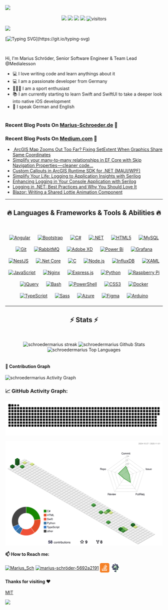 ![](assets/Bottom_up.svg)

<!--   my-icons -->
<p align="center">
    <a href="https://github.com/schroedermarius/schroedermarius"><img src="https://img.shields.io/badge/status-updating-brightgreen.svg"></a>
    <a href="https://github.com/schroedermarius/schroedermarius/graphs/contributors"><img src="https://img.shields.io/github/contributors/schroedermarius/schroedermarius?color=blue"></a>
    <a href="https://github.com/schroedermarius/schroedermarius/stargazers"><img src="https://img.shields.io/github/stars/schroedermarius/schroedermarius.svg?logo=github"></a>
    <a href="https://github.com/schroedermarius/schroedermarius/network/members"><img src="https://img.shields.io/github/forks/schroedermarius/schroedermarius.svg?color=blue&logo=github"></a>
    <img src="https://visitor-badge.laobi.icu/badge?page_id=schroedermarius.schroedermarius" alt="visitors"/>   
</p>

<!--   my-header-img -->

![](./src/header_.png)

<!--   my-ticker -->

[![Typing SVG](https://readme-typing-svg.herokuapp.com?color=%2336BCF7&center=true&vCenter=true&width=600&lines=Hi+there+👋,+I+am+Marius+Schröder;+Welcome+to+My+Profile!;Over+7+years+of+programming+experience;Always+learning+new+things+;)](https://git.io/typing-svg)

<!--   my-info -->
<br>
<p>Hi, I'm Marius Schröder, Senior Software Engineer & Team Lead @Medialesson</p>
<ul>
  <li>💻 I love writing code and learn anythings about it</li>
  <li>💻 I am a passionate developer from Germany</li>
  <li>🏋🏼‍♀️ I am a sport enthusiast</li>
  <li>📚 I am currently starting to learn Swift and SwiftUI to take a deeper look into native iOS development</li>
  <li>💬 I speak German and English</li>
  <br>
</ul>

### Recent Blog Posts On [Marius-Schroeder.de](https://marius-schroeder.de/blog) 📝
<!-- MARIUS-SCHROEDER-BLOG-POST-LIST:START -->
<!-- MARIUS-SCHROEDER-BLOG-POST-LIST:END -->

### Recent Blog Posts On [Medium.com](https://medium.com/@mariusschroeder) 📝
<!-- MEDIUM-BLOG-POST-LIST:START -->
- [️ ArcGIS Map Zooms Out Too Far? Fixing SetExtent When Graphics Share Same Coordinates](https://medium.com/medialesson/%EF%B8%8F-arcgis-map-zooms-out-too-far-fixing-setextent-when-graphics-share-same-coordinates-2fe7ca62d06f?source=rss-4bc650e7a5a6------2)
- [Simplify your many-to-many relationships in EF Core with Skip Navigation Properties — cleaner code…](https://medium.com/medialesson/simplify-your-many-to-many-relationships-in-ef-core-with-skip-navigation-properties-cleaner-code-30d7992f221c?source=rss-4bc650e7a5a6------2)
- [Custom Callouts in ArcGIS Runtime SDK for .NET &lpar;MAUI/WPF&rpar;](https://medium.com/medialesson/custom-callouts-in-arcgis-runtime-sdk-for-net-maui-wpf-3525857ec5dc?source=rss-4bc650e7a5a6------2)
- [Simplify Your Life: Logging to Application Insights with Serilog](https://medium.com/medialesson/simplify-your-life-logging-to-application-insights-with-serilog-a59d15280561?source=rss-4bc650e7a5a6------2)
- [Enhancing Logging in Your Console Application with Serilog](https://medium.com/medialesson/enhancing-logging-in-your-console-application-with-serilog-5748c73373ce?source=rss-4bc650e7a5a6------2)
- [Logging in .NET: Best Practices and Why You Should Love It](https://medium.com/medialesson/logging-in-net-best-practices-and-why-you-should-love-it-fd907f264299?source=rss-4bc650e7a5a6------2)
- [Blazor: Writing a Shared Lottie Animation Component](https://medium.com/medialesson/blazor-writing-a-shared-lottie-animation-component-493542e247ed?source=rss-4bc650e7a5a6------2)
<!-- MEDIUM-BLOG-POST-LIST:END -->

<hr>
<h2 align="center">🔥 Languages & Frameworks & Tools & Abilities 🔥</h2>
<br>
<p align="center">
<a href="https://angular.io/" target="_blank"><img style="margin: 10px" src="https://profilinator.rishav.dev/skills-assets/angularjs-original.svg" alt="Angular" height="50" /></a>  
<a href="https://getbootstrap.com/docs/3.4/javascript/" target="_blank"><img style="margin: 10px" src="https://profilinator.rishav.dev/skills-assets/bootstrap-plain.svg" alt="Bootstrap" height="50" /></a>  
<a href="https://docs.microsoft.com/en-us/dotnet/csharp/" target="_blank"><img style="margin: 10px" src="https://profilinator.rishav.dev/skills-assets/csharp-original.svg" alt="C#" height="50" /></a>  
<a href="https://dotnet.microsoft.com/download/dotnet-framework" target="_blank"><img style="margin: 10px" src="https://profilinator.rishav.dev/skills-assets/dot-net-original-wordmark.svg" alt=".NET" height="50" /></a>  
<a href="https://en.wikipedia.org/wiki/HTML5" target="_blank"><img style="margin: 10px" src="https://profilinator.rishav.dev/skills-assets/html5-original-wordmark.svg" alt="HTML5" height="50" /></a>  
<a href="https://www.mysql.com/" target="_blank"><img style="margin: 10px" src="https://profilinator.rishav.dev/skills-assets/mysql-original-wordmark.svg" alt="MySQL" height="50" /></a>  
<a href="https://github.com/" target="_blank"><img style="margin: 10px" src="https://profilinator.rishav.dev/skills-assets/git-scm-icon.svg" alt="Git" height="50" /></a>  
<a href="https://www.rabbitmq.com/" target="_blank"><img style="margin: 10px" src="https://profilinator.rishav.dev/skills-assets/rabbitmq-icon.svg" alt="RabbitMQ" height="50" /></a>  
<a href="https://www.adobe.com/in/products/xd.html" target="_blank"><img style="margin: 10px" src="https://profilinator.rishav.dev/skills-assets/adobexd.png" alt="Adobe XD" height="50" /></a>  
<a href="https://powerbi.microsoft.com/en-us/" target="_blank"><img style="margin: 10px" src="https://profilinator.rishav.dev/skills-assets/powerbi.png" alt="Power Bi" height="50" /></a>  
<a href="https://grafana.com/" target="_blank"><img style="margin: 10px" src="https://profilinator.rishav.dev/skills-assets/grafana.png" alt="Grafana" height="50" /></a>  
<a href="https://nestjs.com/" target="_blank"><img style="margin: 10px" src="https://profilinator.rishav.dev/skills-assets/nestjs.svg" alt="NestJS" height="50" /></a>  
<a href="https://dotnet.microsoft.com/download" target="_blank"><img style="margin: 10px" src="https://profilinator.rishav.dev/skills-assets/dotnetcore.png" alt=".Net Core" height="50" /></a>  
<a href="https://www.cprogramming.com/" target="_blank"><img style="margin: 10px" src="https://profilinator.rishav.dev/skills-assets/c-original.svg" alt="C" height="50" /></a>  
<a href="https://nodejs.org/" target="_blank"><img style="margin: 10px" src="https://profilinator.rishav.dev/skills-assets/nodejs-original-wordmark.svg" alt="Node.js" height="50" /></a>  
<a href="https://www.influxdata.com/" target="_blank"><img style="margin: 10px" src="https://profilinator.rishav.dev/skills-assets/influxdb.svg" alt="InfluxDB" height="50" /></a>  
<a href="https://docs.microsoft.com/en-us/dotnet/desktop/wpf/xaml/" target="_blank"><img style="margin: 10px" src="https://profilinator.rishav.dev/skills-assets/xaml.png" alt="XAML" height="50" /></a>  
<a href="https://www.javascript.com/" target="_blank"><img style="margin: 10px" src="https://profilinator.rishav.dev/skills-assets/javascript-original.svg" alt="JavaScript" height="50" /></a>  
<a href="https://www.nginx.com/" target="_blank"><img style="margin: 10px" src="https://profilinator.rishav.dev/skills-assets/nginx-original.svg" alt="Nginx" height="50" /></a>  
<a href="https://expressjs.com/" target="_blank"><img style="margin: 10px" src="https://profilinator.rishav.dev/skills-assets/express-original-wordmark.svg" alt="Express.js" height="50" /></a>  
<a href="https://www.python.org/" target="_blank"><img style="margin: 10px" src="https://profilinator.rishav.dev/skills-assets/python-original.svg" alt="Python" height="50" /></a>  
<a href="https://www.raspberrypi.org/" target="_blank"><img style="margin: 10px" src="https://profilinator.rishav.dev/skills-assets/raspberrypi.png" alt="Raspberry Pi" height="50" /></a>  
<a href="https://jquery.com/" target="_blank"><img style="margin: 10px" src="https://profilinator.rishav.dev/skills-assets/jquery.png" alt="jQuery" height="50" /></a>  
<a href="https://www.gnu.org/software/bash/" target="_blank"><img style="margin: 10px" src="https://profilinator.rishav.dev/skills-assets/gnu_bash-icon.svg" alt="Bash" height="50" /></a>  
<a href="https://docs.microsoft.com/en-us/powershell/" target="_blank"><img style="margin: 10px" src="https://profilinator.rishav.dev/skills-assets/powershell.png" alt="PowerShell" height="50" /></a>  
<a href="https://www.w3schools.com/css/" target="_blank"><img style="margin: 10px" src="https://profilinator.rishav.dev/skills-assets/css3-original-wordmark.svg" alt="CSS3" height="50" /></a>  
<a href="https://www.docker.com/" target="_blank"><img style="margin: 10px" src="https://profilinator.rishav.dev/skills-assets/docker-original-wordmark.svg" alt="Docker" height="50" /></a>  
<a href="https://www.typescriptlang.org/" target="_blank"><img style="margin: 10px" src="https://profilinator.rishav.dev/skills-assets/typescript-original.svg" alt="TypeScript" height="50" /></a>  
<a href="https://sass-lang.com/" target="_blank"><img style="margin: 10px" src="https://profilinator.rishav.dev/skills-assets/sass-original.svg" alt="Sass" height="50" /></a>  
<a href="https://azure.microsoft.com/en-in/" target="_blank"><img style="margin: 10px" src="https://profilinator.rishav.dev/skills-assets/microsoft_azure-icon.svg" alt="Azure" height="50" /></a>  
<a href="https://www.figma.com/" target="_blank"><img style="margin: 10px" src="https://profilinator.rishav.dev/skills-assets/figma-icon.svg" alt="Figma" height="50" /></a>  
<a href="https://www.arduino.cc/" target="_blank"><img style="margin: 10px" src="https://profilinator.rishav.dev/skills-assets/arduino.png" alt="Arduino" height="50" /></a>  
  </p>
<hr>

<h2 align="center">⚡ Stats ⚡</h2>
<br>

<p align=center>
  <div align=center>
      <img title="🔥 Get streak stats for your profile at git.io/streak-stats" alt="schroedermarius streak" src="https://streak-stats.demolab.com/?user=schroedermarius&theme=monokai-metallian" width="450px"/>  
    <img alt="schroedermarius Github Stats" src="https://denvercoder1-github-readme-stats.vercel.app/api/?username=schroedermarius&show_icons=true&include_all_commits=true&count_private=true&theme=react&bg_color=1F222E&title_color=F85D7F&icon_color=F8D866" width="450px"/>
  </div>
  <div align=center>
      <img alt="schroedermarius Top Languages" src="https://denvercoder1-github-readme-stats.vercel.app/api/top-langs/?username=tsjdev-apps&langs_count=6&layout=compact&theme=react&bg_color=1F222E&title_color=F85D7F&icon_color=F8D866" width="450px"/>
  </div>
  <br>

#### 🎯 Contribution Graph

<img alt="schroedermarius Activity Graph" src="https://github-readme-activity-graph.vercel.app/graph/?username=schroedermarius&bg_color=1F222E&color=F8D866&line=F85D7F&point=FFFFFF" /></a>

</p>

<!--   GitHub stats graph -->

### 📈 GitHub Activity Graph:

<!--   grid-snake -->
![Schroedermarius github activity graph](https://raw.githubusercontent.com/schroedermarius/schroedermarius/snake-output/github-contribution-grid-snake.svg)

<!--   profile-green-animate -->
![Schroedermarius profile 3d](https://raw.githubusercontent.com/schroedermarius/schroedermarius/profile3d-output/profile-green-animate.svg)

<!--  2d history skills -->

<!-- <img src="https://cr-skills-chart-widget.azurewebsites.net/api/api?username=schroedermarius" width="auto"></img> -->

**📫 How to Reach me:**

<p align="left">
<a href="https://twitter.com/Marius_Sch" target="blank"><img align="center" src="https://raw.githubusercontent.com/schroedermarius/schroedermarius/main/assets/twitter.svg" alt="Marius_Sch" height="30" width="30" /></a>
<a href="https://www.linkedin.com/in/marius-schr%C3%B6der-5692a2191/" target="blank"><img align="center" src="https://raw.githubusercontent.com/schroedermarius/schroedermarius/main/assets/linkedin.svg" alt="marius-schröder-5692a2191" height="30" width="30" /></a>
<a href="https://stackoverflow.com/users/4198052/marius" target="blank"><img align="center" src="https://raw.githubusercontent.com/schroedermarius/schroedermarius/main/assets/stackoverflow.svg" alt="marius" height="30" width="30" /></a>
<a href="https://linktr.ee/marius_schroeder" target="blank"><img align="center" src="https://raw.githubusercontent.com/schroedermarius/schroedermarius/main/assets/linktree.svg" alt="marius_schroeder" height="30" width="30" /></a>

</p>

<!-- <img src="./github-metrics.svg" alt="Metrics" width="100%"> -->

#### Thanks for visiting :heart:

[MIT](LICENSE)

</p>

![](assets/Bottom_down.svg)
